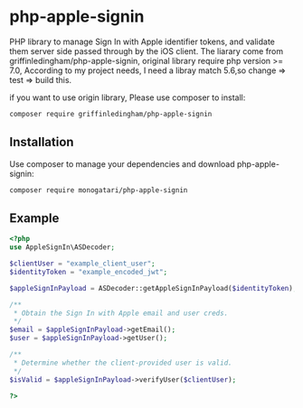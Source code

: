 # php-apple-signin


PHP library to manage Sign In with Apple identifier tokens, and validate them server side passed through by the iOS client.
The liarary come from griffinledingham/php-apple-signin, original library require php version >= 7.0,
According to my project needs, I need a libray match 5.6,so change => test => build this.

if you want to use origin library, Please use composer to install:

```bash
composer require griffinledingham/php-apple-signin
```

Installation
------------

Use composer to manage your dependencies and download php-apple-signin:

```bash
composer require monogatari/php-apple-signin
```

Example
-------
```php
<?php
use AppleSignIn\ASDecoder;

$clientUser = "example_client_user";
$identityToken = "example_encoded_jwt";

$appleSignInPayload = ASDecoder::getAppleSignInPayload($identityToken);

/**
 * Obtain the Sign In with Apple email and user creds.
 */
$email = $appleSignInPayload->getEmail();
$user = $appleSignInPayload->getUser();

/**
 * Determine whether the client-provided user is valid.
 */
$isValid = $appleSignInPayload->verifyUser($clientUser);

?>
```

